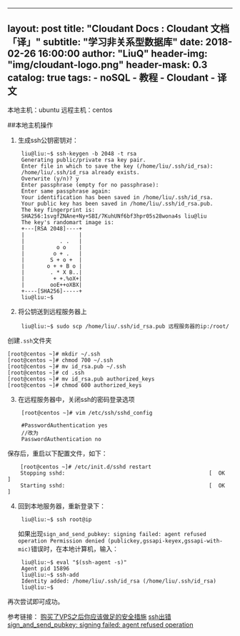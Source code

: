 

---
layout:     post
title:      "Cloudant Docs : Cloudant 文档「译」"
subtitle:   "学习非关系型数据库"
date:       2018-02-26 16:00:00
author:     "LiuQ"
header-img: "img/cloudant-logo.png"
header-mask: 0.3
catalog:    true
tags:
    - noSQL
    - 教程
    - Cloudant
    - 译文
---
 
本地主机：ubuntu
远程主机：centos

##本地主机操作

1. 生成ssh公钥密钥对：
	
		liu@liu:~$ ssh-keygen -b 2048 -t rsa
		Generating public/private rsa key pair.
		Enter file in which to save the key (/home/liu/.ssh/id_rsa): 
		/home/liu/.ssh/id_rsa already exists.
 		Overwrite (y/n)? y
		Enter passphrase (empty for no passphrase): 
		Enter same passphrase again: 
		Your identification has been saved in /home/liu/.ssh/id_rsa.
		Your public key has been saved in /home/liu/.ssh/id_rsa.pub.
		The key fingerprint is:
		SHA256:1svgfZNAne+Ny+SBI/7KuhUNf6bf3hpr05s28wona4s liu@liu
		The key's randomart image is:
		+---[RSA 2048]----+
		|                 |
		|           . .   |
		|          o o    |
		|         o + .   |
		|        S + o +  |
		|       o + + B o |
		|        . * X B..|
		|         + +.%oX+|
		|        ooE++oXBX|
		+----[SHA256]-----+
		liu@liu:~$ 
		

2. 将公钥送到远程服务器上
	
		liu@liu:~$ sudo scp /home/liu/.ssh/id_rsa.pub 远程服务器的ip:/root/
	
创建`.ssh`文件夹
	
	
	[root@centos ~]# mkdir ~/.ssh 
	[root@centos ~]# chmod 700 ~/.ssh
	[root@centos ~]# mv id_rsa.pub ~/.ssh
	[root@centos ~]# cd .ssh
	[root@centos ~]# mv id_rsa.pub authorized_keys
	[root@centos ~]# chmod 600 authorized_keys

3. 在远程服务器中，关闭ssh的密码登录选项


		[root@centos ~]# vim /etc/ssh/sshd_config 
	
		#PasswordAuthentication yes
		//改为
		PasswordAuthentication no
保存后，重启以下配置文件，如下：

		[root@centos ~]# /etc/init.d/sshd restart
		Stopping sshd:                                             [  OK  ]
		Starting sshd:                                             [  OK  ]
		
4. 回到本地服务器，重新登录下：

		liu@liu:~$ ssh root@ip
		
	如果出现`sign_and_send_pubkey: signing failed: agent refused operation Permission denied (publickey,gssapi-keyex,gssapi-with-mic)`错误时，在本地计算机，输入：
	
		liu@liu:~$ eval "$(ssh-agent -s)"
		Agent pid 15896
		liu@liu:~$ ssh-add
		Identity added: /home/liu/.ssh/id_rsa (/home/liu/.ssh/id_rsa)
		liu@liu:~$ 
再次尝试即可成功。


 参考链接：
 [购买了VPS之后你应该做足的安全措施](https://www.logcg.com/archives/884.html) 
 [ssh出错 sign_and_send_pubkey: signing failed: agent refused operation](https://chchc.me/2016/05/26/ssh%E5%87%BA%E9%94%99-sign-and-send-pubkey-signing-failed-agent-refused-operation/) 
 